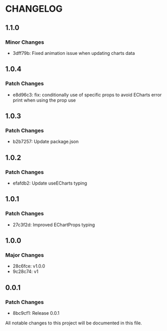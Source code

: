 # CHANGELOG

## 1.1.0

### Minor Changes

- 3dff79b: Fixed animation issue when updating charts data

## 1.0.4

### Patch Changes

- e8d96c3: fix: conditionally use of specific props to avoid ECharts error print
  when using the prop use

## 1.0.3

### Patch Changes

- b2b7257: Update package.json

## 1.0.2

### Patch Changes

- efafdb2: Update useECharts typing

## 1.0.1

### Patch Changes

- 27c3f2d: Improved EChartProps typing

## 1.0.0

### Major Changes

- 28c6fce: v1.0.0
- 9c28c74: v1

## 0.0.1

### Patch Changes

- 8bc9cf1: Release 0.0.1

All notable changes to this project will be documented in this file.
